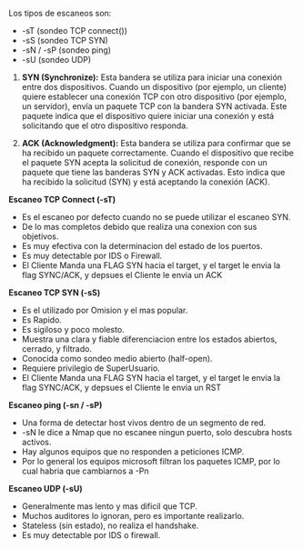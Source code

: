 
Los tipos de escaneos son:

* -sT (sondeo TCP connect())
* -sS (sondeo TCP SYN)
* -sN / -sP (sondeo ping)
* -sU (sondeo UDP)

1. **SYN (Synchronize):** Esta bandera se utiliza para iniciar una conexión entre dos dispositivos. Cuando un dispositivo (por ejemplo, un cliente) quiere establecer una conexión TCP con otro dispositivo (por ejemplo, un servidor), envía un paquete TCP con la bandera SYN activada. Este paquete indica que el dispositivo quiere iniciar una conexión y está solicitando que el otro dispositivo responda.
    
2. **ACK (Acknowledgment):** Esta bandera se utiliza para confirmar que se ha recibido un paquete correctamente. Cuando el dispositivo que recibe el paquete SYN acepta la solicitud de conexión, responde con un paquete que tiene las banderas SYN y ACK activadas. Esto indica que ha recibido la solicitud (SYN) y está aceptando la conexión (ACK).

**Escaneo TCP Connect (-sT)**

* Es el escaneo por defecto cuando no se puede utilizar el escaneo SYN.
* De lo mas completos debido que realiza una conexion con sus objetivos.
* Es muy efectiva con la determinacion del estado de los puertos.
* Es muy detectable por IDS o Firewall.
* El Cliente Manda una FLAG SYN hacia el target, y el target le envia la flag SYNC/ACK, y depsues el Cliente le envia un ACK


**Escaneo TCP SYN (-sS)**

* Es el utilizado por Omision y el mas popular.
* Es Rapido.
* Es sigiloso y poco molesto.
* Muestra una clara y fiable diferenciacion entre los estados abiertos, cerrado, y filtrado.
* Conocida como sondeo medio abierto (half-open).
* Requiere privilegio de SuperUsuario.
* El Cliente Manda una FLAG SYN hacia el target, y el target le envia la flag SYNC/ACK, y depsues el Cliente le envia un RST


**Escaneo ping (-sn / -sP)**

* Una forma de detectar host vivos dentro de un segmento de red.
* -sN le dice a Nmap que no escanee ningun puerto, solo descubra hosts activos.
* Hay algunos equipos que no responden a peticiones ICMP.
* Por lo general los equipos microsoft filtran los paquetes ICMP, por lo cual habria que cambiarnos a -Pn


**Escaneo UDP (-sU)**

* Generalmente mas lento y mas dificil que TCP.
* Muchos auditores lo ignoran, pero es importante realizarlo.
* Stateless (sin estado), no realiza el handshake.
* Es muy detectable por IDS o firewall.